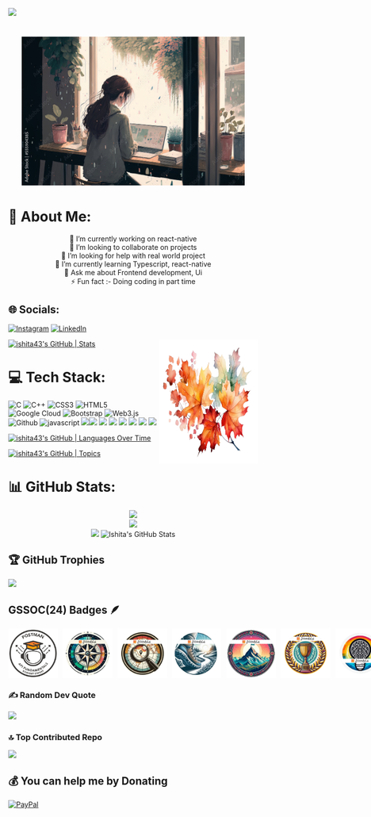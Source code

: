 [![](https://visitcount.itsvg.in/api?id=ishita-43&label=Profile%20Views&pretty=true)](https://visitcount.itsvg.in)

<h1 align="center">
  <a href="https://github.com/GITHUB_USERNAME/REPO_SLUG">
    <!-- Please provide path to your logo here -->
    <img src="AdobeStock_555904385_Preview.jpeg" alt="Logo" height="300">
  </a>
</h1>

# 💫 About Me:
<div align="center">
🔭 I’m currently working on react-native<br>👯 I’m looking to collaborate on projects<br>🤝 I’m looking for help with real world project <br>🌱 I’m currently learning Typescript, react-native<br>💬 Ask me about Frontend development, Ui <br>⚡ Fun fact :- Doing coding in part time
</div>

## 🌐 Socials:
[![Instagram](https://img.shields.io/badge/Instagram-%23E4405F.svg?logo=Instagram&logoColor=white)](https://instagram.com/thakurishita061) [![LinkedIn](https://img.shields.io/badge/LinkedIn-%230077B5.svg?logo=linkedin&logoColor=white)](https://linkedin.com/in/ishita-thakur-9688b1262) 

<img align="right" width="200" height="250" src="1000000614-removebg-preview (1).png">

<!---
ishita-43/ishita-43 is a ✨ special ✨ repository because its `README.md` (this file) appears on your GitHub profile.
You can click the Preview link to take a look at your changes.
--->
[![ishita43's GitHub | Stats](https://stats.quine.sh/ishita43/github?theme=dark)](https://quine.sh?utm_source=widgets&utm_campaign=ishita43)

# 💻 Tech Stack:
![C](https://img.shields.io/badge/c-%2300599C.svg?style=for-the-badge&logo=c&logoColor=white) ![C++](https://img.shields.io/badge/c++-%2300599C.svg?style=for-the-badge&logo=c%2B%2B&logoColor=white) ![CSS3](https://img.shields.io/badge/css3-%231572B6.svg?style=for-the-badge&logo=css3&logoColor=white) ![HTML5](https://img.shields.io/badge/java-%23ED8B00.svg?style=for-the-badge&logo=openjdk&logoColor=white) ![Google Cloud](https://img.shields.io/badge/GoogleCloud-%234285F4.svg?style=for-the-badge&logo=google-cloud&logoColor=white) ![Bootstrap](https://img.shields.io/badge/bootstrap-%238511FA.svg?style=for-the-badge&logo=bootstrap&logoColor=white) ![Web3.js](https://img.shields.io/badge/web3.js-F16822?style=for-the-badge&logo=web3.js&logoColor=white) ![Github](https://img.shields.io/badge/github-%23121011.svg?style=for-the-badge&logo=github&logoColor=white) 
<img src="https://img.shields.io/badge/JavaScript-F7DF1E?style=for-the-badge&logo=javascript&logoColor=black" alt="javascript"/> <img src="https://img.shields.io/badge/Python-3776AB?style=for-the-badge&logo=python&logoColor=white"/><img src="https://img.shields.io/badge/HTML-239120?style=for-the-badge&logo=html5&logoColor=white"/>
<img src="https://img.shields.io/badge/CSS-239120?&style=for-the-badge&logo=css3&logoColor=white"/> <img src="https://img.shields.io/badge/TypeScript-007ACC?style=for-the-badge&logo=typescript&logoColor=white"/> <img src="https://img.shields.io/badge/Java-ED8B00?style=for-the-badge&logo=openjdk&logoColor=white"/> <img src="https://img.shields.io/badge/React_Native-20232A?style=for-the-badge&logo=react&logoColor=61DAFB"/> <img src= "https://img.shields.io/badge/Tailwind_CSS-38B2AC?style=for-the-badge&logo=tailwind-css&logoColor=white"/>
<img src="https://img.shields.io/badge/MySQL-00000F?style=for-the-badge&logo=mysql&logoColor=white"/>

[![ishita43's GitHub | Languages Over Time](https://stats.quine.sh/ishita43/languages-over-time?theme=dark)](https://quine.sh?utm_source=widgets&utm_campaign=ishita43)

[![ishita43's GitHub | Topics](https://stats.quine.sh/ishita43/topics-over-time?theme=dark)](https://quine.sh?utm_source=widgets&utm_campaign=ishita43)

# 📊 GitHub Stats:
<div align="center">


![](https://github-readme-stats.vercel.app/api?username=ishita-43&theme=shadow_green&hide_border=false&include_all_commits=true&count_private=true)<br/>
![](https://github-readme-streak-stats.herokuapp.com/?user=ishita-43&theme=shadow_green&hide_border=false)<br/>
![](https://github-readme-stats.vercel.app/api/top-langs/?username=ishita-43&theme=shadow_green&hide_border=false&include_all_commits=true&count_private=true&layout=compact)
<img src="https://github-profile-summary-cards.vercel.app/api/cards/profile-details?username=ishita-43&theme=github_dark" alt="Ishita's GitHub Stats"/>

</div>


## 🏆 GitHub Trophies
![](https://github-profile-trophy.vercel.app/?username=ishita-43&theme=radical&no-frame=false&no-bg=false&margin-w=4)

## GSSOC(24) Badges 🪶
<div style='display:flex; align-items:center; gap: 10px;' align='center'>
<img src="https://raw.githubusercontent.com/girlscript/gssoc-website-new/main/public/badges/postman.png" width="100px" height="100px" />
  <img src="https://github.com/girlscript/gssoc-website-new/blob/main/public/badges/1.png" width="100px" height="100px" />
  <img src="https://github.com/girlscript/gssoc-website-new/blob/main/public/badges/2.png" width="100px" height="100px" />
  <img src="https://github.com/girlscript/gssoc-website-new/blob/main/public/badges/3.png" width="100px" height="100px" />
  <img src="https://github.com/girlscript/gssoc-website-new/blob/main/public/badges/4.png" width="100px" height="100px" />
  <img src="https://github.com/girlscript/gssoc-website-new/blob/main/public/badges/5.png" width="100px" height="100px" />
  <img src="https://github.com/girlscript/gssoc-website-new/blob/main/public/badges/6.png" width="100px" height="100px" />
  <img src="https://github.com/girlscript/gssoc-website-new/blob/main/public/badges/7.png" width="100px" height="100px" />
  <img src="https://github.com/girlscript/gssoc-website-new/blob/main/public/badges/8.png" width="100px" height="100px" />
</div>

### ✍️ Random Dev Quote
![](https://quotes-github-readme.vercel.app/api?type=horizontal&theme=radical)

### 🔝 Top Contributed Repo
![](https://github-contributor-stats.vercel.app/api?username=ishita-43&limit=5&theme=dark&combine_all_yearly_contributions=true)

  ## 💰 You can help me by Donating
  [![PayPal](https://img.shields.io/badge/PayPal-00457C?style=for-the-badge&logo=paypal&logoColor=white)](https://paypal.me/ishita43) 

  
<!-- Proudly created with GPRM ( https://gprm.itsvg.in ) -->
